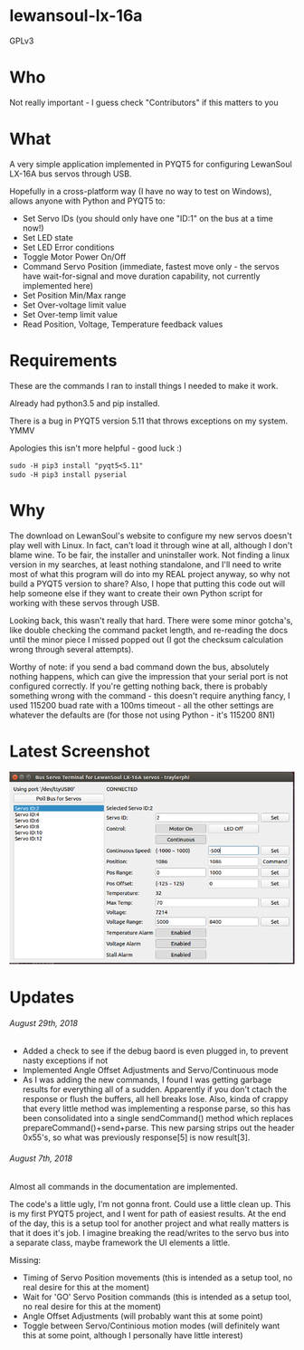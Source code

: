 # lewansoul-lx-16a

GPLv3

# Who

Not really important - I guess check "Contributors" if this matters to you

# What

A very simple application implemented in PYQT5 for configuring LewanSoul LX-16A bus servos through USB.

Hopefully in a cross-platform way (I have no way to test on Windows), allows anyone with Python and PYQT5 to:

* Set Servo IDs (you should only have one "ID:1" on the bus at a time now!)
* Set LED state
* Set LED Error conditions
* Toggle Motor Power On/Off
* Command Servo Position (immediate, fastest move only - the servos have wait-for-signal and move duration capability, not currently implemented here)
* Set Position Min/Max range
* Set Over-voltage limit value
* Set Over-temp limit value
* Read Position, Voltage, Temperature feedback values

# Requirements

These are the commands I ran to install things I needed to make it work.

Already had python3.5 and pip installed.

There is a bug in PYQT5 version 5.11 that throws exceptions on my system. YMMV

Apologies this isn't more helpful - good luck :)
```
sudo -H pip3 install "pyqt5<5.11"
sudo -H pip3 install pyserial
```

# Why

The download on LewanSoul's website to configure my new servos doesn't play well with Linux.  In fact, can't load it through wine at all, although I don't blame wine.  To be fair, the installer and uninstaller work.
Not finding a linux version in my searches, at least nothing standalone, and I'll need to write most of what this program will do into my REAL project anyway, so why not build a PYQT5 version to share?
Also, I hope that putting this code out will help someone else if they want to create their own Python script for working with these servos through USB.

Looking back, this wasn't really that hard.  There were some minor gotcha's, like double checking the command packet length, and re-reading the docs until the minor piece I missed popped out (I got the checksum calculation wrong through several attempts).

Worthy of note: if you send a bad command down the bus, absolutely nothing happens, which can give the impression that your serial port is not configured correctly.  If you're getting nothing back, there is probably something wrong with the command - this doesn't require anything fancy, I used 115200 buad rate with a 100ms timeout - all the other settings are whatever the defaults are (for those not using Python - it's 115200 8N1)

# Latest Screenshot

![alt text](screenshots/2018-08-29.png)

# Updates

###### August 29th, 2018

* Added a check to see if the debug baord is even plugged in, to prevent nasty exceptions if not
* Implemented Angle Offset Adjustments and Servo/Continuous mode
* As I was adding the new commands, I found I was getting garbage results for everything all of a sudden. Apparently if you don't ctach the response or flush the buffers, all hell breaks lose.  Also, kinda of crappy that every little method was implementing a response parse, so this has been consolidated into a single sendCommand() method which replaces prepareCommand()+send+parse.  This new parsing strips out the header 0x55's, so what was previously response[5] is now result[3].

###### August 7th, 2018

Almost all commands in the documentation are implemented.

The code's a little ugly, I'm not gonna front.  Could use a little clean up.  This is my first PYQT5 project, and I went for path of easiest results. At the end of the day, this is a setup tool for another project and what really matters is that it does it's job. I imagine breaking the read/writes to the servo bus into a separate class, maybe framework the UI elements a little.

Missing:
* Timing of Servo Position movements (this is intended as a setup tool, no real desire for this at the moment)
* Wait for 'GO' Servo Position commands (this is intended as a setup tool, no real desire for this at the moment)
* Angle Offset Adjustments (will probably want this at some point)
* Toggle between Servo/Continious motion modes (will definitely want this at some point, although I personally have little interest)


